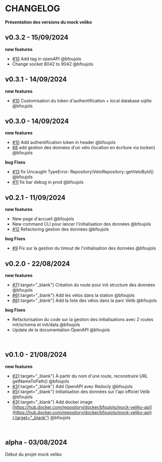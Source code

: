 # CHANGELOG

**Présentation des versions du mock veliko**

## v0.3.2 - 15/09/2024

**new features**

- [#10](https://github.com/studoo-app/mock-veliko-api/issues/10) Add tag in openAPI @bfoujols
- Change socket 8042 to 9042 @bfoujols

## v0.3.1 - 14/09/2024

**new features**

- [#10](https://github.com/studoo-app/mock-veliko-api/issues/10) Customisation du token d'authentification + local database sqlite @bfoujols

## v0.3.0 - 14/09/2024

**new features**

- [#10](https://github.com/studoo-app/mock-veliko-api/issues/10) Add authentification token in header @bfoujols
- [#8](https://github.com/studoo-app/mock-veliko-api/issues/8) add gestion des données d'un vélo (location en écriture via tocken) @bfoujols

**bug Fixes**

- [#13](https://github.com/studoo-app/mock-veliko-api/issues/13) fix Uncaught TypeError: Repository\\VeloRepository::getVeloById() @bfoujols
- [#11](https://github.com/studoo-app/mock-veliko-api/issues/11) fix bar debug in prod @bfoujols

## v0.2.1 - 11/09/2024

**new features**

- New page d'accueil @bfoujols
- New command CLI pour lancer l'initialisation des données @bfoujols
- [#12](https://github.com/studoo-app/mock-veliko-api/issues/12) Refactoring gestion des données @bfoujols

**bug Fixes**

- [#9](https://github.com/studoo-app/mock-veliko-api/issues/9) Fix sur la gestion du timout de l'initialisation des données @bfoujols


## v0.2.0 - 22/08/2024

**new features**

- [#7](https://github.com/studoo-app/mock-veliko-api/issues/7){:target="_blank"} Création du route pour init structure des données @bfoujols
- [#6](https://github.com/studoo-app/mock-veliko-api/issues/6){:target="_blank"} Add les vélos dans la station @bfoujols
- [#6](https://github.com/studoo-app/mock-veliko-api/issues/6){:target="_blank"} Add la liste des vélos dans la parc Velib @bfoujols

**bug Fixes**

- Refactorisation du code sur la gestion des initialisations avec 2 routes init/schema et init/data @bfoujols
- Update de la documentation OpenAPI @bfoujols

<br>

## v0.1.0 - 21/08/2024

**new features**

- [#2](https://github.com/studoo-app/mock-veliko-api/issues/2){:target="_blank"} À partir du nom d'une route, reconstruire URL getNameToPath() @bfoujols
- [#3](https://github.com/studoo-app/mock-veliko-api/issues/3){:target="_blank"} Add OpenAPI avec Redocly @bfoujols
- [#5](https://github.com/studoo-app/mock-veliko-api/issues/5){:target="_blank"} Initialisation des données sur l'api officiel Velib @bfoujols
- [#3](https://github.com/studoo-app/mock-veliko-api/issues/3){:target="_blank"} Add docker image [https://hub.docker.com/repository/docker/bfoujols/mock-veliko-api](https://hub.docker.com/repository/docker/bfoujols/mock-veliko-api){:target="_blank"} @bfoujols

<br>

## alpha - 03/08/2024

Début du projet mock veliko